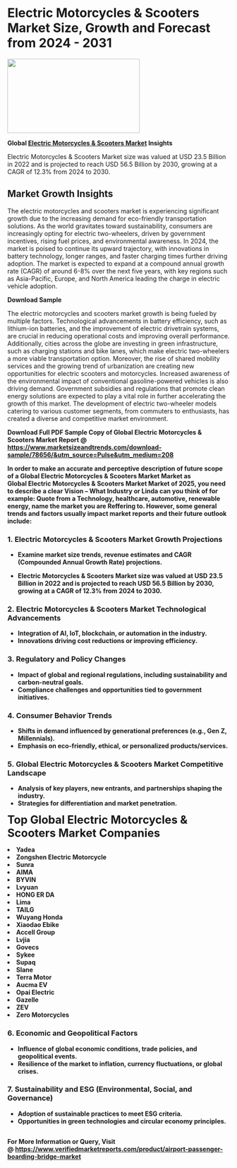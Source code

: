 <H1>Electric Motorcycles & Scooters Market Size, Growth and Forecast from 2024 - 2031</H1><img class="aligncenter size-medium wp-image-584254" src="https://thirdeyenews.in/wp-content/uploads/2024/09/Global-Market-Research-300x168.jpeg" alt="" width="300" height="168" /><p><strong>Global&nbsp;<a href="https://www.marketsizeandtrends.com/download-sample/78656/&amp;utm_source=Pulse&amp;utm_medium=208">Electric Motorcycles & Scooters Market</a> Insights</strong></p><p>Electric Motorcycles & Scooters Market size was valued at USD 23.5 Billion in 2022 and is projected to reach USD 56.5 Billion by 2030, growing at a CAGR of 12.3% from 2024 to 2030.</p><p><h2>Market Growth Insights</h2> <p>The electric motorcycles and scooters market is experiencing significant growth due to the increasing demand for eco-friendly transportation solutions. As the world gravitates toward sustainability, consumers are increasingly opting for electric two-wheelers, driven by government incentives, rising fuel prices, and environmental awareness. In 2024, the market is poised to continue its upward trajectory, with innovations in battery technology, longer ranges, and faster charging times further driving adoption. The market is expected to expand at a compound annual growth rate (CAGR) of around 6-8% over the next five years, with key regions such as Asia-Pacific, Europe, and North America leading the charge in electric vehicle adoption.</p> <p><strong>Download Sample</strong></p> <p>The electric motorcycles and scooters market growth is being fueled by multiple factors. Technological advancements in battery efficiency, such as lithium-ion batteries, and the improvement of electric drivetrain systems, are crucial in reducing operational costs and improving overall performance. Additionally, cities across the globe are investing in green infrastructure, such as charging stations and bike lanes, which make electric two-wheelers a more viable transportation option. Moreover, the rise of shared mobility services and the growing trend of urbanization are creating new opportunities for electric scooters and motorcycles. Increased awareness of the environmental impact of conventional gasoline-powered vehicles is also driving demand. Government subsidies and regulations that promote clean energy solutions are expected to play a vital role in further accelerating the growth of this market. The development of electric two-wheeler models catering to various customer segments, from commuters to enthusiasts, has created a diverse and competitive market environment.</p> <p><strong></p><p><span class=""><strong>Download Full PDF Sample Copy of Global Electric Motorcycles & Scooters Market Report</strong> @ <a href="https://www.marketsizeandtrends.com/download-sample/78656/&amp;utm_source=Pulse&amp;utm_medium=208" target="_blank">https://www.marketsizeandtrends.com/download-sample/78656/&amp;utm_source=Pulse&amp;utm_medium=208</a></span></p><p>In order to make an accurate and perceptive description of future scope of a Global&nbsp;Electric Motorcycles & Scooters Market Market as Global&nbsp;Electric Motorcycles & Scooters Market Market of 2025, you need to describe a clear Vision &ndash; What Industry or Linda can you think of for example: Quote from a Technology, healthcare, automotive, renewable energy, name the market you are Reffering to. However, some general trends and factors usually impact market reports and their future outlook include:</p><h3>1.&nbsp;<strong>Electric Motorcycles & Scooters Market Growth Projections</strong></h3><ul><li>Examine market size trends, revenue estimates and CAGR (Compounded Annual Growth Rate) projections.</li><li><p>Electric Motorcycles & Scooters Market size was valued at USD 23.5 Billion in 2022 and is projected to reach USD 56.5 Billion by 2030, growing at a CAGR of 12.3% from 2024 to 2030.</p></li></ul><h3>2.&nbsp;<strong>Electric Motorcycles & Scooters Market Technological Advancements</strong></h3><ul><li>Integration of AI, IoT, blockchain, or automation in the industry.</li><li>Innovations driving cost reductions or improving efficiency.</li></ul><h3>3.&nbsp;<strong>Regulatory and Policy Changes</strong></h3><ul><li>Impact of global and regional regulations, including sustainability and carbon-neutral goals.</li><li>Compliance challenges and opportunities tied to government initiatives.</li></ul><h3>4.&nbsp;<strong>Consumer Behavior Trends</strong></h3><ul><li>Shifts in demand influenced by generational preferences (e.g., Gen Z, Millennials).</li><li>Emphasis on eco-friendly, ethical, or personalized products/services.</li></ul><h3>5.&nbsp;<strong>Global Electric Motorcycles & Scooters Market Competitive Landscape</strong></h3><ul><li>Analysis of key players, new entrants, and partnerships shaping the industry.</li><li>Strategies for differentiation and market penetration.</li></ul><p data-pm-slice="1 1 []"><span style="color: inherit; font-family: inherit; font-size: 25px;">Top Global Electric Motorcycles & Scooters Market Companies</span></p><div class="" data-test-id=""><p><li>Yadea</li><li> Zongshen Electric Motorcycle</li><li> Sunra</li><li> AIMA</li><li> BYVIN</li><li> Lvyuan</li><li> HONG ER DA</li><li> Lima</li><li> TAILG</li><li> Wuyang Honda</li><li> Xiaodao Ebike</li><li> Accell Group</li><li> Lvjia</li><li> Govecs</li><li> Sykee</li><li> Supaq</li><li> Slane</li><li> Terra Motor</li><li> Aucma EV</li><li> Opai Electric</li><li> Gazelle</li><li> ZEV</li><li> Zero Motorcycles</li></p></div><h3>6.&nbsp;<strong>Economic and Geopolitical Factors</strong></h3><ul><li>Influence of global economic conditions, trade policies, and geopolitical events.</li><li>Resilience of the market to inflation, currency fluctuations, or global crises.</li></ul><h3>7.&nbsp;<strong>Sustainability and ESG (Environmental, Social, and Governance)</strong></h3><ul><li>Adoption of sustainable practices to meet ESG criteria.</li><li>Opportunities in green technologies and circular economy principles.</li></ul><h2><strong style="font-size: 14px;">For More Information or Query, Visit @&nbsp;</strong><a style="background-color: #ffffff; font-size: 14px;" href="https://www.marketsizeandtrends.com/report/electric-motorcycles-scooters-market/" target="_blank">https://www.verifiedmarketreports.com/product/airport-passenger-boarding-bridge-market</a></h2>
